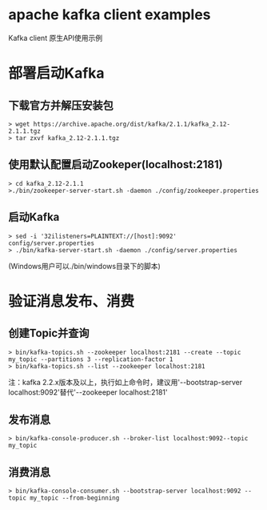 # apache kafka client examples
Kafka client 原生API使用示例

# 部署启动Kafka
## 下载官方并解压安装包
```
> wget https://archive.apache.org/dist/kafka/2.1.1/kafka_2.12-2.1.1.tgz 
> tar zxvf kafka_2.12-2.1.1.tgz
```
   
## 使用默认配置启动Zookeper(localhost:2181)
```
> cd kafka_2.12-2.1.1
>./bin/zookeeper-server-start.sh -daemon ./config/zookeeper.properties
```
## 启动Kafka
```
> sed -i '32ilisteners=PLAINTEXT://[host]:9092' config/server.properties
> ./bin/kafka-server-start.sh -daemon ./config/server.properties
```
(Windows用户可以./bin/windows目录下的脚本)

# 验证消息发布、消费
## 创建Topic并查询
```
> bin/kafka-topics.sh --zookeeper localhost:2181 --create --topic my_topic --partitions 3 --replication-factor 1
> bin/kafka-topics.sh --list --zookeeper localhost:2181 
```
注：kafka 2.2.x版本及以上，执行如上命令时，建议用'--bootstrap-server localhost:9092'替代'--zookeeper localhost:2181'

## 发布消息
```
> bin/kafka-console-producer.sh --broker-list localhost:9092--topic my_topic
```
## 消费消息
```
> bin/kafka-console-consumer.sh --bootstrap-server localhost:9092 --topic my_topic --from-beginning
```
